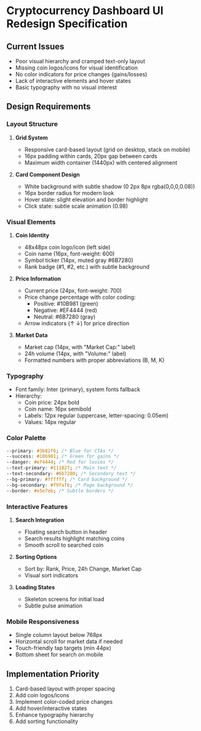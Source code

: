 # Cryptocurrency Dashboard UI Redesign Specification

## Current Issues

- Poor visual hierarchy and cramped text-only layout
- Missing coin logos/icons for visual identification
- No color indicators for price changes (gains/losses)
- Lack of interactive elements and hover states
- Basic typography with no visual interest

## Design Requirements

### Layout Structure

1. **Grid System**
   - Responsive card-based layout (grid on desktop, stack on mobile)
   - 16px padding within cards, 20px gap between cards
   - Maximum width container (1440px) with centered alignment

2. **Card Component Design**
   - White background with subtle shadow (0 2px 8px rgba(0,0,0,0.08))
   - 16px border radius for modern look
   - Hover state: slight elevation and border highlight
   - Click state: subtle scale animation (0.98)

### Visual Elements

1. **Coin Identity**
   - 48x48px coin logo/icon (left side)
   - Coin name (16px, font-weight: 600)
   - Symbol ticker (14px, muted gray #6B7280)
   - Rank badge (#1, #2, etc.) with subtle background

2. **Price Information**
   - Current price (24px, font-weight: 700)
   - Price change percentage with color coding:
     - Positive: #10B981 (green)
     - Negative: #EF4444 (red)
     - Neutral: #6B7280 (gray)
   - Arrow indicators (↑ ↓) for price direction

3. **Market Data**
   - Market cap (14px, with "Market Cap:" label)
   - 24h volume (14px, with "Volume:" label)
   - Formatted numbers with proper abbreviations (B, M, K)

### Typography

- Font family: Inter (primary), system fonts fallback
- Hierarchy:
  - Coin price: 24px bold
  - Coin name: 16px semibold
  - Labels: 12px regular (uppercase, letter-spacing: 0.05em)
  - Values: 14px regular

### Color Palette

```css
--primary: #3b82f6; /* Blue for CTAs */
--success: #10b981; /* Green for gains */
--danger: #ef4444; /* Red for losses */
--text-primary: #111827; /* Main text */
--text-secondary: #6b7280; /* Secondary text */
--bg-primary: #ffffff; /* Card background */
--bg-secondary: #f9fafb; /* Page background */
--border: #e5e7eb; /* Subtle borders */
```

### Interactive Features

1. **Search Integration**
   - Floating search button in header
   - Search results highlight matching coins
   - Smooth scroll to searched coin

2. **Sorting Options**
   - Sort by: Rank, Price, 24h Change, Market Cap
   - Visual sort indicators

3. **Loading States**
   - Skeleton screens for initial load
   - Subtle pulse animation

### Mobile Responsiveness

- Single column layout below 768px
- Horizontal scroll for market data if needed
- Touch-friendly tap targets (min 44px)
- Bottom sheet for search on mobile

## Implementation Priority

1. Card-based layout with proper spacing
2. Add coin logos/icons
3. Implement color-coded price changes
4. Add hover/interactive states
5. Enhance typography hierarchy
6. Add sorting functionality
